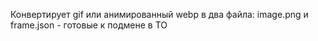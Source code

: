 Конвертирует gif или анимированный webp в два файла: image.png и frame.json - готовые к подмене в ТО
